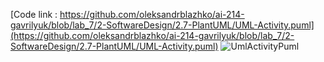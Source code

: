 [Code link : https://github.com/oleksandrblazhko/ai-214-gavrilyuk/blob/lab_7/2-SoftwareDesign/2.7-PlantUML/UML-Activity.puml](https://github.com/oleksandrblazhko/ai-214-gavrilyuk/blob/lab_7/2-SoftwareDesign/2.7-PlantUML/UML-Activity.puml)
![UmlActivityPuml](https://www.planttext.com/api/plantuml/png/bP8xRyCm38Ht_Og3fsG9aexEq1GeqArB7xiIquvGItGfAgZ_VIKRHXy82bIR97x7uqc7g5Oq-TuOTTeJxaxgBav7t3lRYVLui1SPUvVUyBfvsXWp0QP-YIJes8KEocXPaj-R-lbC68GdKEWzKTHIqGfxPE2IcKoxKqznFjmMUhVTmxWMAmu45dWMMd1glWWXJHAekLr3pnIm6Yck3O32shx_Y_cDb3NPjPvJK72RsmOQuI8w8QlPgfvjm7Q_b9SkrIDzA0RRKOLZKkMGvwKOhpRuVnoxAO-RaiSiGNqah08laXGQrveh5wYlM6jSjCSiFeqmep-ukWhypK4EegdWypXP17OOo4fcPp0_F0_67FAkV9TF)

